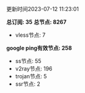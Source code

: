 更新时间2023-07-12 11:23:01

**总订阅: 35**
**总节点: 8267**
- vless节点: 7

**google ping有效节点: 258**
- ss节点: 55
- v2ray节点: 196
- trojan节点: 5
- ssr节点: 2
